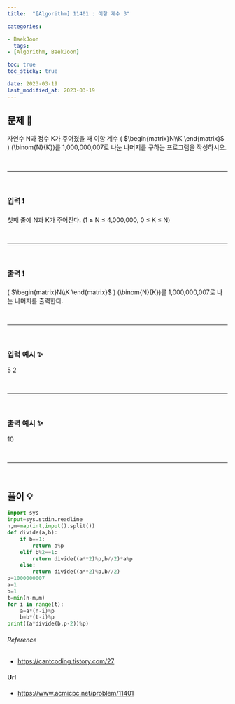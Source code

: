 ```yaml
---
title:  "[Algorithm] 11401 : 이항 계수 3"

categories:

- BaekJoon
  tags:
- [Algorithm, BaekJoon]

toc: true
toc_sticky: true

date: 2023-03-19
last_modified_at: 2023-03-19
---
```


## 문제 🔎

자연수 N과 정수 K가 주어졌을 때 이항 계수 ( $\begin{matrix}N\\K \end{matrix}$ ) \(\binom{N}{K}\)를 1,000,000,007로 나눈 나머지를 구하는 프로그램을
작성하시오.

<br>

---

<br>

### 입력 ❗

첫째 줄에 N과 K가 주어진다. (1 ≤ N ≤ 4,000,000, 0 ≤ K ≤ N)

<br>

---

<br>

### 출력 ❗

( $\begin{matrix}N\\K \end{matrix}$ ) \(\binom{N}{K}\)를 1,000,000,007로 나눈 나머지를 출력한다.


<br>

---

<br>

### 입력 예시 ✨

5 2

<br>

---

<br>

### 출력 예시 ✨

10

<br>

---

<br>

## 풀이 💡

```python
import sys
input=sys.stdin.readline
n,m=map(int,input().split())
def divide(a,b):
    if b==1:
        return a%p
    elif b%2==1:
        return divide((a**2)%p,b//2)*a%p
    else:
        return divide((a**2)%p,b//2)
p=1000000007
a=1
b=1
t=min(n-m,m)
for i in range(t):
    a=a*(n-i)%p
    b=b*(t-i)%p
print((a*divide(b,p-2))%p)

```

###### Reference

- https://cantcoding.tistory.com/27

#### Url

- https://www.acmicpc.net/problem/11401

